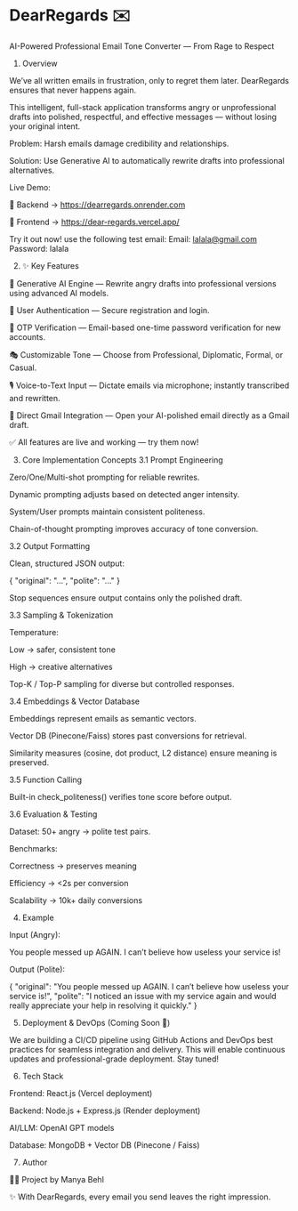 # DearRegards ✉️

AI-Powered Professional Email Tone Converter — From Rage to Respect

1. Overview

We’ve all written emails in frustration, only to regret them later.
DearRegards ensures that never happens again.

This intelligent, full-stack application transforms angry or unprofessional drafts into polished, respectful, and effective messages — without losing your original intent.

Problem: Harsh emails damage credibility and relationships.

Solution: Use Generative AI to automatically rewrite drafts into professional alternatives.

Live Demo:

🔗 Backend → https://dearregards.onrender.com

🔗 Frontend → https://dear-regards.vercel.app/

Try it out now!
use the following test email:
Email: lalala@gmail.com
Password: lalala

2. ✨ Key Features

🤖 Generative AI Engine — Rewrite angry drafts into professional versions using advanced AI models.

🔐 User Authentication — Secure registration and login.

📩 OTP Verification — Email-based one-time password verification for new accounts.

🎭 Customizable Tone — Choose from Professional, Diplomatic, Formal, or Casual.

🎙 Voice-to-Text Input — Dictate emails via microphone; instantly transcribed and rewritten.

📧 Direct Gmail Integration — Open your AI-polished email directly as a Gmail draft.

✅ All features are live and working — try them now!

3. Core Implementation Concepts
3.1 Prompt Engineering

Zero/One/Multi-shot prompting for reliable rewrites.

Dynamic prompting adjusts based on detected anger intensity.

System/User prompts maintain consistent politeness.

Chain-of-thought prompting improves accuracy of tone conversion.

3.2 Output Formatting

Clean, structured JSON output:

{
  "original": "...",
  "polite": "..."
}


Stop sequences ensure output contains only the polished draft.

3.3 Sampling & Tokenization

Temperature:

Low → safer, consistent tone

High → creative alternatives

Top-K / Top-P sampling for diverse but controlled responses.

3.4 Embeddings & Vector Database

Embeddings represent emails as semantic vectors.

Vector DB (Pinecone/Faiss) stores past conversions for retrieval.

Similarity measures (cosine, dot product, L2 distance) ensure meaning is preserved.

3.5 Function Calling

Built-in check_politeness() verifies tone score before output.

3.6 Evaluation & Testing

Dataset: 50+ angry → polite test pairs.

Benchmarks:

Correctness → preserves meaning

Efficiency → <2s per conversion

Scalability → 10k+ daily conversions

4. Example

Input (Angry):

You people messed up AGAIN. I can’t believe how useless your service is!


Output (Polite):

{
  "original": "You people messed up AGAIN. I can’t believe how useless your service is!",
  "polite": "I noticed an issue with my service again and would really appreciate your help in resolving it quickly."
}

5. Deployment & DevOps (Coming Soon 🚀)

We are building a CI/CD pipeline using GitHub Actions and DevOps best practices for seamless integration and delivery.
This will enable continuous updates and professional-grade deployment. Stay tuned!

6. Tech Stack

Frontend: React.js (Vercel deployment)

Backend: Node.js + Express.js (Render deployment)

AI/LLM: OpenAI GPT models

Database: MongoDB + Vector DB (Pinecone / Faiss)

7. Author

👩‍💻 Project by Manya Behl

✨ With DearRegards, every email you send leaves the right impression.